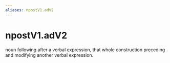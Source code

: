 ```yaml
---
aliases: npostV1.adV2
---
```

# npostV1.adV2

noun following after a verbal expression, that whole construction preceding and modifying another verbal expression.